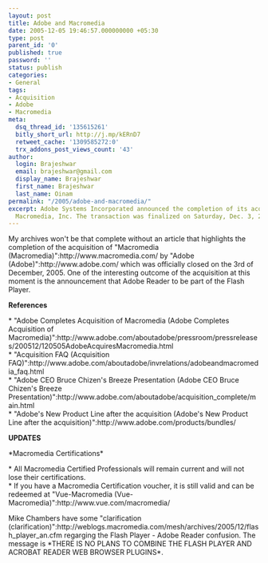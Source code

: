 ```yaml
---
layout: post
title: Adobe and Macromedia
date: 2005-12-05 19:46:57.000000000 +05:30
type: post
parent_id: '0'
published: true
password: ''
status: publish
categories:
- General
tags:
- Acquisition
- Adobe
- Macromedia
meta:
  dsq_thread_id: '135615261'
  bitly_short_url: http://j.mp/kERnD7
  retweet_cache: '1309585272:0'
  trx_addons_post_views_count: '43'
author:
  login: Brajeshwar
  email: brajeshwar@gmail.com
  display_name: Brajeshwar
  first_name: Brajeshwar
  last_name: Oinam
permalink: "/2005/adobe-and-macromedia/"
excerpt: Adobe Systems Incorporated announced the completion of its acquisition of
  Macromedia, Inc. The transaction was finalized on Saturday, Dec. 3, 2005.
---
```

<p>My archives won't be that complete without an article that highlights the completion of the acquisition of "Macromedia (Macromedia)":http://www.macromedia.com/ by "Adobe (Adobe)":http://www.adobe.com/ which was officially closed on the 3rd of December, 2005. One of the interesting outcome of the acquisition at this moment is the announcement that Adobe Reader to be part of the Flash Player.</p>
<p><!--more--><!-- adman --></p>
<p><strong>References</strong></p>
<p>* "Adobe Completes Acquisition of Macromedia (Adobe Completes Acquisition of Macromedia)":http://www.adobe.com/aboutadobe/pressroom/pressreleases/200512/120505AdobeAcquiresMacromedia.html<br />
* "Acquisition FAQ (Acquisition FAQ)":http://www.adobe.com/aboutadobe/invrelations/adobeandmacromedia_faq.html<br />
* "Adobe CEO Bruce Chizen's Breeze Presentation (Adobe CEO Bruce Chizen's Breeze Presentation)":http://www.adobe.com/aboutadobe/acquisition_complete/main.html<br />
* "Adobe's New Product Line after the acquisition (Adobe's New Product Line after the acquisition)":http://www.adobe.com/products/bundles/</p>
<p><strong>UPDATES</strong></p>
<p>*Macromedia Certifications*</p>
<p>* All Macromedia Certified Professionals will remain current and will not lose their certifications.<br />
* If you have a Macromedia Certification voucher, it is still valid and can be redeemed at "Vue-Macromedia (Vue-Macromedia)":http://www.vue.com/macromedia/</p>
<p>Mike Chambers have some "clarification (clarification)":http://weblogs.macromedia.com/mesh/archives/2005/12/flash_player_an.cfm regarging the Flash Player - Adobe Reader confusion. The message is *THERE IS NO PLANS TO COMBINE THE FLASH PLAYER AND ACROBAT READER WEB BROWSER PLUGINS*.</p>
